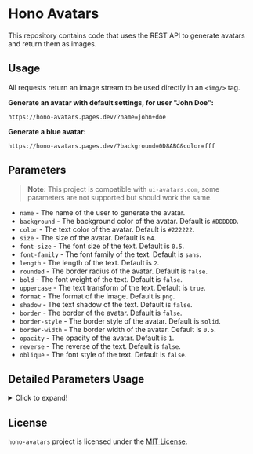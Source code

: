 # Hono Avatars

This repository contains code that uses the REST API to generate avatars and return them as images.

## Usage

All requests return an image stream to be used directly in an `<img/>` tag.

**Generate an avatar with default settings, for user "John Doe":**

```
https://hono-avatars.pages.dev/?name=john+doe
```

**Generate a blue avatar:**

```
https://hono-avatars.pages.dev/?background=0D8ABC&color=fff
```

## Parameters

> **Note:** This project is compatible with `ui-avatars.com`, some parameters are not supported but should work the same.

- `name` - The name of the user to generate the avatar.
- `background` - The background color of the avatar. Default is `#DDDDDD`.
- `color` - The text color of the avatar. Default is `#222222`.
- `size` - The size of the avatar. Default is `64`.
- `font-size` - The font size of the text. Default is `0.5`.
- `font-family` - The font family of the text. Default is `sans`.
- `length` - The length of the text. Default is `2`.
- `rounded` - The border radius of the avatar. Default is `false`.
- `bold` - The font weight of the text. Default is `false`.
- `uppercase` - The text transform of the text. Default is `true`.
- `format` - The format of the image. Default is `png`.
- `shadow` - The text shadow of the text. Default is `false`.
- `border` - The border of the avatar. Default is `false`.
- `border-style` - The border style of the avatar. Default is `solid`.
- `border-width` - The border width of the avatar. Default is `0.5`.
- `opacity` - The opacity of the avatar. Default is `1`.
- `reverse` - The reverse of the text. Default is `false`.
- `oblique` - The font style of the text. Default is `false`.

## Detailed Parameters Usage

<details>
  <summary>Click to expand!</summary>

### name

- **Description**: The name of the user to generate the avatar.
- **Default**: None
- **Example**: `name=John+Doe`
- **Values**: Any string value (max 40 characters)

### background

- **Description**: The background color of the avatar.
- **Default**: `#DDDDDD`
- **Example**: `background=0D8ABC`
- **Values**: Any valid hex color code

### color

- **Description**: The text color of the avatar.
- **Default**: `#222222`
- **Example**: `color=fff`
- **Values**: Any valid hex color code

### size

- **Description**: The size of the avatar.
- **Default**: `64`
- **Example**: `size=128`
- **Values**: Any integer between `16` and `512`

### font-size

- **Description**: The font size of the text.
- **Default**: `0.5`
- **Example**: `font-size=0.7`
- **Values**: Any decimal between `0.1` and `1`

### font-family

- **Description**: The font family of the text.
- **Default**: `sans`
- **Example**: `font-family=serif`
- **Values**: `mono`, `sans`, `serif` (`mono` is English only)

### length

- **Description**: The length of the text.
- **Default**: `2`
- **Example**: `length=full`
- **Values**: Any positive integer or `full`

### rounded

- **Description**: The border radius of the avatar.
- **Default**: `false`
- **Example**: `rounded=true`
- **Values**: `true`, `false`

### bold

- **Description**: The font weight of the text.
- **Default**: `false`
- **Example**: `bold=true`
- **Values**: `true`, `false`

### uppercase

- **Description**: The text transform of the text.
- **Default**: `true`
- **Example**: `uppercase=false`
- **Values**: `true`, `false`

### format

- **Description**: The format of the image.
- **Default**: `png`
- **Example**: `format=svg`
- **Values**: `png`, `svg`

### shadow

- **Description**: The text shadow of the text.
- **Default**: `false`
- **Example**: `shadow=true`
- **Values**: `true`, `false`

### border

- **Description**: The border of the avatar.
- **Default**: `false`
- **Example**: `border=0D8ABC`
- **Values**: Any valid hex color code or `false`

### border-style

- **Description**: The border style of the avatar.
- **Default**: `solid`
- **Example**: `border-style=dashed`
- **Values**: `solid`, `dashed`, `dotted`

### border-width

- **Description**: The border width of the avatar.
- **Default**: `0.5`
- **Example**: `border-width=1`
- **Values**: Any decimal between `0.1` and `1`

### opacity

- **Description**: The opacity of the avatar.
- **Default**: `1`
- **Example**: `opacity=0.5`
- **Values**: Any decimal between `0` and `1`

### reverse

- **Description**: The reverse of the text.
- **Default**: `false`
- **Example**: `reverse=true`
- **Values**: `true`, `false`

### oblique

- **Description**: The font style of the text.
- **Default**: `false`
- **Example**: `oblique=true`
- **Values**: `true`, `false`

</details>

## License

`hono-avatars` project is licensed under the [MIT License](LICENSE).
